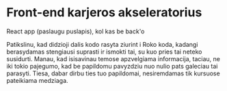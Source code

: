 # Front-end karjeros akseleratorius

React app (paslaugu puslapis), kol kas be back'o

Patikslinu, kad didzioji dalis kodo rasyta ziurint i Roko koda, kadangi berasydamas stengiausi suprasti ir ismokti tai, su kuo pries tai neteko susidurti. Manau, kad isisavinau temose apzvelgiama informacija, taciau, ne iki tokio pajegumo, kad be papildomu pavyzdziu nuo nulio pats galeciau tai parasyti. Tiesa, dabar dirbu ties tuo papildomai, nesiremdamas tik kursuose pateikiama medziaga.